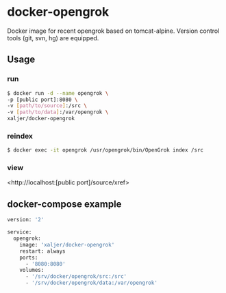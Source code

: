 # docker-opengrok

Docker image for recent opengrok based on tomcat-alpine.
Version control tools (git, svn, hg) are equipped.

## Usage

### run

```sh
$ docker run -d --name opengrok \
-p [public port]:8080 \
-v [path/to/source]:/src \
-v [path/to/data]:/var/opengrok \
xaljer/docker-opengrok
```

### reindex

```sh
$ docker exec -it opengrok /usr/opengrok/bin/OpenGrok index /src
```

### view
<http://localhost:[public port]/source/xref>

## docker-compose example

```sh
version: '2'

service:
  opengrok:
    image: 'xaljer/docker-opengrok'
    restart: always
    ports:
      - '8080:8080'
    volumes:
      - '/srv/docker/opengrok/src:/src'
      - '/srv/docker/opengrok/data:/var/opengrok'
```
